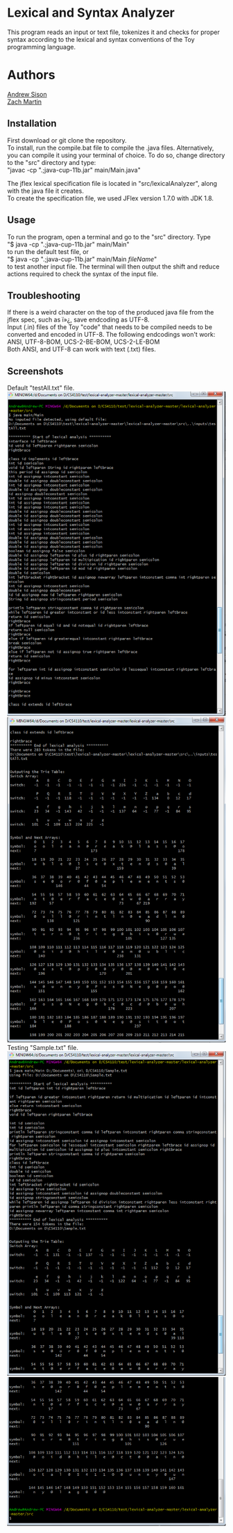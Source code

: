 # Lexical and Syntax Analyzer  
This program reads an input or text file, tokenizes it and checks for proper syntax according to the lexical and syntax conventions of the Toy programming language. 

# Authors  
[Andrew Sison](https://github.com/asison19)  
[Zach Martin](https://github.com/ZachMartin27) 

## Installation
First download or git clone the repository.  
To install, run the compile.bat file to compile the .java files. Alternatively, you can compile it using your terminal 
of choice. To do so, change directory to the "src" directory and type:  
"javac -cp ".;java-cup-11b.jar" main/Main.java"

The jflex lexical specification file is located in "src/lexicalAnalyzer", along with the java file it creates.  
To create the specification file, we used JFlex version 1.7.0 with JDK 1.8.  

## Usage  
To run the program, open a terminal and go to the "src" directory. Type  
"$ java -cp ".;java-cup-11b.jar" main/Main"  
to run the default test file, or  
"$ java -cp ".;java-cup-11b.jar" main/Main *fileName*"  
to test another input file. 
The terminal will then output the shift and reduce actions required to check the syntax of the input file.

## Troubleshooting
If there is a weird character on the top of the produced java file from the jflex spec, such as ï»¿, save endcoding as UTF-8.  
Input (.in) files of the Toy "code" that needs to be compiled needs to be converted and encoded in UTF-8. The following endcodings won't work:  
ANSI, UTF-8-BOM, UCS-2-BE-BOM, UCS-2-LE-BOM  
Both ANSI, and UTF-8 can work with text (.txt) files.  


## Screenshots  
Default "testAll.txt" file.  
![image1](screenshots/image1.png)  
![image2](screenshots/image2.png)  
Testing "Sample.txt" file.  
![image3](screenshots/image3.png)  
![image4](screenshots/image4.png)  
